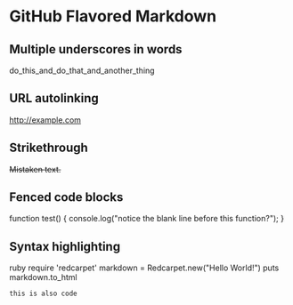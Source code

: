 GitHub Flavored Markdown
========================

Multiple underscores in words
-----------------------------

do_this_and_do_that_and_another_thing

URL autolinking
---------------

http://example.com

Strikethrough
-------------

~~Mistaken text.~~

Fenced code blocks
------------------

   
function test() {
  console.log("notice the blank line before this function?");
}
   

Syntax highlighting
-------------------

   ruby
require 'redcarpet'
markdown = Redcarpet.new("Hello World!")
puts markdown.to_html
   

~~~
this is also code
~~~

